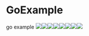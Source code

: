 # GoExample
go example
[![](https://sourcerer.io/fame/umitozkan/umitozkan/GoExample/images/0)](https://sourcerer.io/fame/umitozkan/umitozkan/GoExample/links/0)[![](https://sourcerer.io/fame/umitozkan/umitozkan/GoExample/images/1)](https://sourcerer.io/fame/umitozkan/umitozkan/GoExample/links/1)[![](https://sourcerer.io/fame/umitozkan/umitozkan/GoExample/images/2)](https://sourcerer.io/fame/umitozkan/umitozkan/GoExample/links/2)[![](https://sourcerer.io/fame/umitozkan/umitozkan/GoExample/images/3)](https://sourcerer.io/fame/umitozkan/umitozkan/GoExample/links/3)[![](https://sourcerer.io/fame/umitozkan/umitozkan/GoExample/images/4)](https://sourcerer.io/fame/umitozkan/umitozkan/GoExample/links/4)[![](https://sourcerer.io/fame/umitozkan/umitozkan/GoExample/images/5)](https://sourcerer.io/fame/umitozkan/umitozkan/GoExample/links/5)[![](https://sourcerer.io/fame/umitozkan/umitozkan/GoExample/images/6)](https://sourcerer.io/fame/umitozkan/umitozkan/GoExample/links/6)[![](https://sourcerer.io/fame/umitozkan/umitozkan/GoExample/images/7)](https://sourcerer.io/fame/umitozkan/umitozkan/GoExample/links/7)
